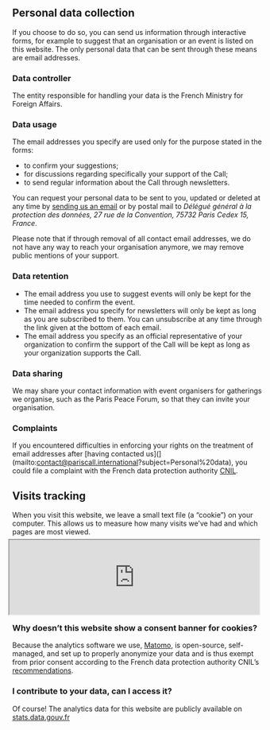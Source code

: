 ## Personal data collection

If you choose to do so, you can send us information through interactive forms, for example to suggest that an organisation or an event is listed on this website. The only personal data that can be sent through these means are email addresses.

### Data controller

The entity responsible for handling your data is the French Ministry for Foreign Affairs.

### Data usage

The email addresses you specify are used only for the purpose stated in the forms:

- to confirm your suggestions;
- for discussions regarding specifically your support of the Call;
- to send regular information about the Call through newsletters.

You can request your personal data to be sent to you, updated or deleted at any time by [sending us an email](mailto:contact@pariscall.international?subject=Personal%20data) or by postal mail to _Délégué général à la protection des données, 27 rue de la Convention, 75732 Paris Cedex 15, France_.

Please note that if through removal of all contact email addresses, we do not have any way to reach your organisation anymore, we may remove public mentions of your support.

### Data retention

- The email address you use to suggest events will only be kept for the time needed to confirm the event.
- The email address you specify for newsletters will only be kept as long as you are subscribed to them. You can unsubscribe at any time through the link given at the bottom of each email.
- The email address you specify as an official representative of your organization to confirm the support of the Call will be kept as long as your organization supports the Call.

### Data sharing

We may share your contact information with event organisers for gatherings we organise, such as the Paris Peace Forum, so that they can invite your organisation.

### Complaints

If you encountered difficulties in enforcing your rights on the treatment of email addresses after [having contacted us](](mailto:contact@pariscall.international?subject=Personal%20data), you could file a complaint with the French data protection authority [CNIL](https://www.cnil.fr/fr/cnil-direct/question/adresser-une-reclamation-plainte-la-cnil-quelles-conditions-et-comment).


## Visits tracking

When you visit this website, we leave a small text file (a “cookie”) on your computer. This allows us to measure how many visits we’ve had and which pages are most viewed.

<iframe src="https://stats.data.gouv.fr/index.php?module=CoreAdminHome&action=optOut&language={{ page.lang }}&backgroundColor=&fontColor=1a0d50&fontSize=&fontFamily=Avenir%20Next" style="height: 150px; width: 100%; margin: -8px" ></iframe>

### Why doesn’t this website show a consent banner for cookies?

Because the analytics software we use, [Matomo](https://www.matomo.org), is open-source, self-managed, and set up to properly anonymize your data and is thus exempt from prior consent according to the French data protection authority CNIL’s [recommendations](https://www.cnil.fr/fr/solutions-pour-la-mesure-daudience).

### I contribute to your data, can I access it?

Of course! The analytics data for this website are publicly available on [stats.data.gouv.fr](https://stats.data.gouv.fr/index.php?module=CoreHome&action=index&idSite=98&period=range&date=previous30)
